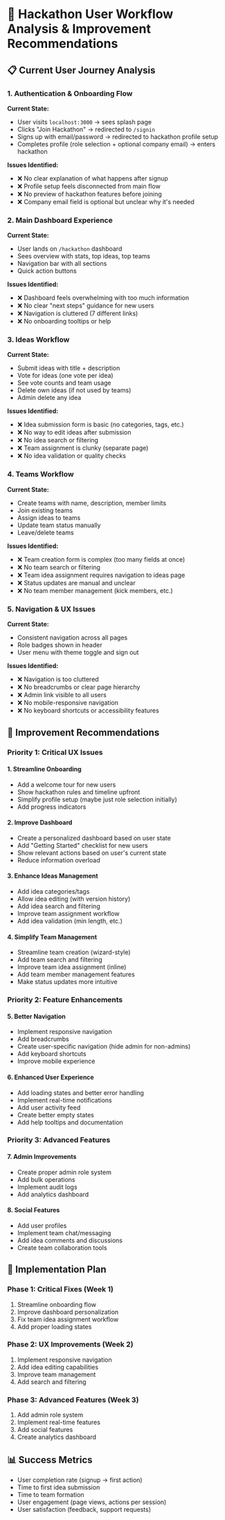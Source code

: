 # 🚀 Hackathon User Workflow Analysis & Improvement Recommendations

## 📋 Current User Journey Analysis

### 1. **Authentication & Onboarding Flow**
**Current State:**
- User visits `localhost:3000` → sees splash page
- Clicks "Join Hackathon" → redirected to `/signin`
- Signs up with email/password → redirected to hackathon profile setup
- Completes profile (role selection + optional company email) → enters hackathon

**Issues Identified:**
- ❌ No clear explanation of what happens after signup
- ❌ Profile setup feels disconnected from main flow
- ❌ No preview of hackathon features before joining
- ❌ Company email field is optional but unclear why it's needed

### 2. **Main Dashboard Experience**
**Current State:**
- User lands on `/hackathon` dashboard
- Sees overview with stats, top ideas, top teams
- Navigation bar with all sections
- Quick action buttons

**Issues Identified:**
- ❌ Dashboard feels overwhelming with too much information
- ❌ No clear "next steps" guidance for new users
- ❌ Navigation is cluttered (7 different links)
- ❌ No onboarding tooltips or help

### 3. **Ideas Workflow**
**Current State:**
- Submit ideas with title + description
- Vote for ideas (one vote per idea)
- See vote counts and team usage
- Delete own ideas (if not used by teams)
- Admin delete any idea

**Issues Identified:**
- ❌ Idea submission form is basic (no categories, tags, etc.)
- ❌ No way to edit ideas after submission
- ❌ No idea search or filtering
- ❌ Team assignment is clunky (separate page)
- ❌ No idea validation or quality checks

### 4. **Teams Workflow**
**Current State:**
- Create teams with name, description, member limits
- Join existing teams
- Assign ideas to teams
- Update team status manually
- Leave/delete teams

**Issues Identified:**
- ❌ Team creation form is complex (too many fields at once)
- ❌ No team search or filtering
- ❌ Team idea assignment requires navigation to ideas page
- ❌ Status updates are manual and unclear
- ❌ No team member management (kick members, etc.)

### 5. **Navigation & UX Issues**
**Current State:**
- Consistent navigation across all pages
- Role badges shown in header
- User menu with theme toggle and sign out

**Issues Identified:**
- ❌ Navigation is too cluttered
- ❌ No breadcrumbs or clear page hierarchy
- ❌ Admin link visible to all users
- ❌ No mobile-responsive navigation
- ❌ No keyboard shortcuts or accessibility features

## 🎯 Improvement Recommendations

### **Priority 1: Critical UX Issues**

#### 1. **Streamline Onboarding**
- Add a welcome tour for new users
- Show hackathon rules and timeline upfront
- Simplify profile setup (maybe just role selection initially)
- Add progress indicators

#### 2. **Improve Dashboard**
- Create a personalized dashboard based on user state
- Add "Getting Started" checklist for new users
- Show relevant actions based on user's current state
- Reduce information overload

#### 3. **Enhance Ideas Management**
- Add idea categories/tags
- Allow idea editing (with version history)
- Add idea search and filtering
- Improve team assignment workflow
- Add idea validation (min length, etc.)

#### 4. **Simplify Team Management**
- Streamline team creation (wizard-style)
- Add team search and filtering
- Improve team idea assignment (inline)
- Add team member management features
- Make status updates more intuitive

### **Priority 2: Feature Enhancements**

#### 5. **Better Navigation**
- Implement responsive navigation
- Add breadcrumbs
- Create user-specific navigation (hide admin for non-admins)
- Add keyboard shortcuts
- Improve mobile experience

#### 6. **Enhanced User Experience**
- Add loading states and better error handling
- Implement real-time notifications
- Add user activity feed
- Create better empty states
- Add help tooltips and documentation

### **Priority 3: Advanced Features**

#### 7. **Admin Improvements**
- Create proper admin role system
- Add bulk operations
- Implement audit logs
- Add analytics dashboard

#### 8. **Social Features**
- Add user profiles
- Implement team chat/messaging
- Add idea comments and discussions
- Create team collaboration tools

## 🚀 Implementation Plan

### **Phase 1: Critical Fixes (Week 1)**
1. Streamline onboarding flow
2. Improve dashboard personalization
3. Fix team idea assignment workflow
4. Add proper loading states

### **Phase 2: UX Improvements (Week 2)**
1. Implement responsive navigation
2. Add idea editing capabilities
3. Improve team management
4. Add search and filtering

### **Phase 3: Advanced Features (Week 3)**
1. Add admin role system
2. Implement real-time features
3. Add social features
4. Create analytics dashboard

## 📊 Success Metrics
- User completion rate (signup → first action)
- Time to first idea submission
- Time to team formation
- User engagement (page views, actions per session)
- User satisfaction (feedback, support requests)
